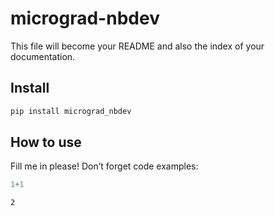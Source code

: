 micrograd-nbdev
================

<!-- WARNING: THIS FILE WAS AUTOGENERATED! DO NOT EDIT! -->

This file will become your README and also the index of your
documentation.

## Install

``` sh
pip install micrograd_nbdev
```

## How to use

Fill me in please! Don’t forget code examples:

``` python
1+1
```

    2
